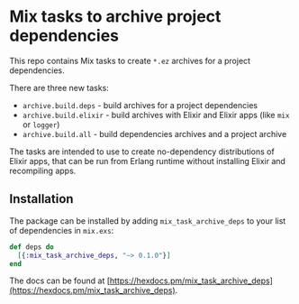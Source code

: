 # Mix tasks to archive project dependencies

This repo contains Mix tasks to create `*.ez` archives for a project dependencies.

There are three new tasks:

- `archive.build.deps` - build archives for a project dependencies
- `archive.build.elixir` - build archives with Elixir and Elixir apps (like `mix` or `logger`)
- `archive.build.all` - build dependencies archives and a project archive

The tasks are intended to use to create no-dependency distributions of Elixir apps,
that can be run from Erlang runtime without installing Elixir and recompiling apps.

## Installation

The package can be installed by adding `mix_task_archive_deps`
to your list of dependencies in `mix.exs`:

```elixir
def deps do
  [{:mix_task_archive_deps, "~> 0.1.0"}]
end
```

The docs can be found at [https://hexdocs.pm/mix_task_archive_deps](https://hexdocs.pm/mix_task_archive_deps).

